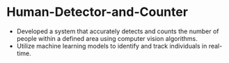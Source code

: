 # Human-Detector-and-Counter

-  Developed a system that accurately detects and counts the number of people within a defined area using
   computer vision algorithms.
- Utilize machine learning models to identify and track individuals in real-time.
